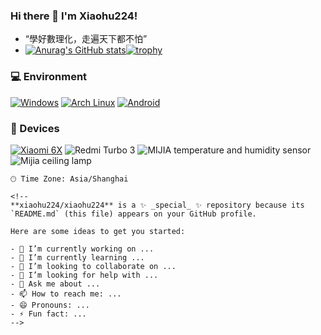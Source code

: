 ### Hi there 👋 I'm Xiaohu224!
- “學好數理化，走遍天下都不怕”
- [![Anurag's GitHub stats](https://github-readme-stats.vercel.app/api?username=xiaohu224)](https://github.com/xiaohu224/github-readme-stats)[![trophy](https://github-profile-trophy.vercel.app/?username=xiaohu224)](https://github.com/xiaohu224/github-profile-trophy)


### 💻 Environment
[![Windows](https://img.shields.io/badge/Windows-00BBFF?style=flat-square&logo=Windows&logoColor=FFFFFF&labelColor=00BBFF)](https://www.microsoft.com/windows11)
[![Arch Linux](https://img.shields.io/badge/Arch%20Linux-008BFF?style=flat-square&logo=arch-linux&logoColor=FFFFFF&labelColor=008BFF)](https://archlinux.org)
[![Android](https://img.shields.io/badge/Android-00C000?style=flat-square&logo=android&logoColor=FFFFFF&labelColor=00C000)](https://www.android.com/android-11/)


### 📱 Devices
[![Xiaomi 6X](https://img.shields.io/badge/Xiaomi%206X-ED9121?style=flat-square&logo=xiaomi&logoColor=FFFFFF&labelColor=ED9121)](https://www.mi.com/a/h/6181.html)
![Redmi Turbo 3](https://img.shields.io/badge/Redmi%20Turbo%203-ED9121?style=flat-square&logo=xiaomi&logoColor=FFFFFF&labelColor=)
![MIJIA temperature and humidity sensor](https://img.shields.io/badge/MIJIA%20temperature%20and%20humidity%20sensor-ED9121?style=flat-square&logo=xiaomi&logoColor=FFFFFF&labelColor=ED9121)
![Mijia ceiling lamp](https://img.shields.io/badge/Mijia%20ceiling%20lamp-ED9121?style=flat-square&logo=xiaomi&logoColor=FFFFFF&labelColor=ED9121)

```text
🕑︎ Time Zone: Asia/Shanghai

<!--
**xiaohu224/xiaohu224** is a ✨ _special_ ✨ repository because its `README.md` (this file) appears on your GitHub profile.

Here are some ideas to get you started:

- 🔭 I’m currently working on ...
- 🌱 I’m currently learning ...
- 👯 I’m looking to collaborate on ...
- 🤔 I’m looking for help with ...
- 💬 Ask me about ...
- 📫 How to reach me: ...
- 😄 Pronouns: ...
- ⚡ Fun fact: ...
-->
